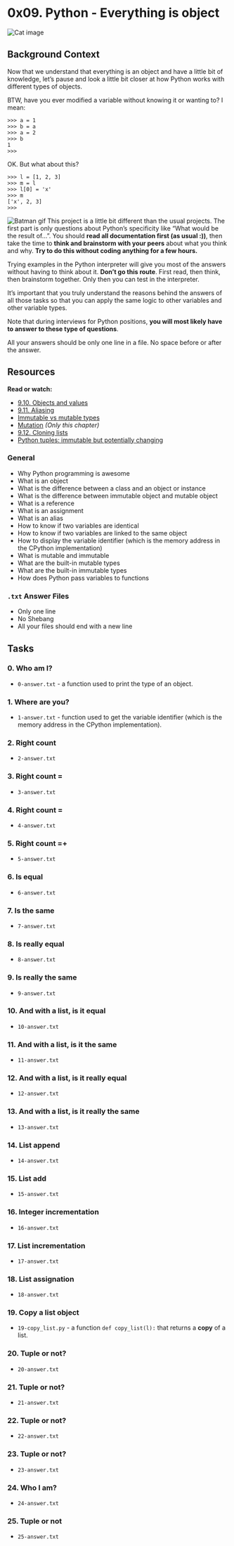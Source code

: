 # 0x09. Python - Everything is object
![Cat image](https://s3.amazonaws.com/intranet-projects-files/holbertonschool-higher-level_programming+/252/r_208403_QPSN8.jpg)
## Background Context
Now that we understand that everything is an object and have a little bit of knowledge, let’s pause and look a little bit closer at how Python works with different types of objects.

BTW, have you ever modified a variable without knowing it or wanting to? I mean:
```
>>> a = 1
>>> b = a
>>> a = 2
>>> b
1
>>>
```

OK. But what about this?
```
>>> l = [1, 2, 3]
>>> m = l
>>> l[0] = 'x'
>>> m
['x', 2, 3]
>>>
```

![Batman gif](https://media.giphy.com/media/wAjfQ9MLUfFjq/giphy.gif)
This project is a little bit different than the usual projects. The first part is only questions about Python’s specificity like “What would be the result of…”. You should **read all documentation first (as usual :))**, then take the time to **think and brainstorm with your peers** about what you think and why. **Try to do this without coding anything for a few hours.**

Trying examples in the Python interpreter will give you most of the answers without having to think about it. **Don’t go this route**. First read, then think, then brainstorm together. Only then you can test in the interpreter.

It’s important that you truly understand the reasons behind the answers of all those tasks so that you can apply the same logic to other variables and other variable types.

Note that during interviews for Python positions, **you will most likely have to answer to these type of questions**.

All your answers should be only one line in a file. No space before or after the answer.

## Resources
**Read or watch:**
- [9.10. Objects and values](https://intranet.alxswe.com/rltoken/MrtBogRzYETxnSKG97E7Sg)
- [9.11. Aliasing](https://intranet.alxswe.com/rltoken/Ro-7kVXtmWyAeOXEw7RhSg)
- [Immutable vs mutable types](https://intranet.alxswe.com/rltoken/X1lEmkwQRWI3fP4W7bq_qw)
- [Mutation](https://intranet.alxswe.com/rltoken/HpKOdgDg6GIoBoG0UPOgPA) *(Only this chapter)*
- [9.12. Cloning lists](https://intranet.alxswe.com/rltoken/-Gi4PX4srBYFKpZ5Er6sqA)
- [Python tuples: immutable but potentially changing](https://intranet.alxswe.com/rltoken/NZIom4L-tS0HjpY_uEVr9A)

### General
- Why Python programming is awesome
- What is an object
- What is the difference between a class and an object or instance
- What is the difference between immutable object and mutable object
- What is a reference
- What is an assignment
- What is an alias
- How to know if two variables are identical
- How to know if two variables are linked to the same object
- How to display the variable identifier (which is the memory address in the CPython implementation)
- What is mutable and immutable
- What are the built-in mutable types
- What are the built-in immutable types
- How does Python pass variables to functions

### `.txt` Answer Files
- Only one line
- No Shebang
- All your files should end with a new line

## Tasks
### 0. Who am I?
- `0-answer.txt` - a function used to print the type of an object.
### 1. Where are you?
- `1-answer.txt` - function used to get the variable identifier (which is the memory address in the CPython implementation).
### 2. Right count
- `2-answer.txt`
### 3. Right count =
- `3-answer.txt`
### 4. Right count =
- `4-answer.txt`
### 5. Right count =+
- `5-answer.txt`
### 6. Is equal
- `6-answer.txt`
### 7. Is the same
- `7-answer.txt`
### 8. Is really equal
- `8-answer.txt`
### 9. Is really the same
- `9-answer.txt`
### 10. And with a list, is it equal
- `10-answer.txt`
### 11. And with a list, is it the same
- `11-answer.txt`
### 12. And with a list, is it really equal
- `12-answer.txt`
### 13. And with a list, is it really the same
- `13-answer.txt`
### 14. List append
- `14-answer.txt`
### 15. List add
- `15-answer.txt`
### 16. Integer incrementation
- `16-answer.txt`
### 17. List incrementation
- `17-answer.txt`
### 18. List assignation
- `18-answer.txt`
### 19. Copy a list object
- `19-copy_list.py` - a function `def copy_list(l):` that returns a **copy** of a list.
### 20. Tuple or not?
- `20-answer.txt`
### 21. Tuple or not?
- `21-answer.txt`
### 22. Tuple or not?
- `22-answer.txt`
### 23. Tuple or not?
- `23-answer.txt`
### 24. Who I am?
- `24-answer.txt`
### 25. Tuple or not
- `25-answer.txt`
